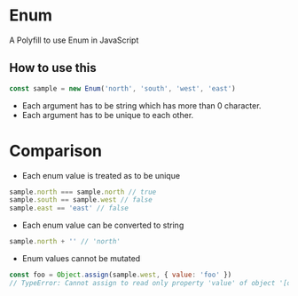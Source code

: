 # Enum
A Polyfill to use Enum in JavaScript

## How to use this
```js
const sample = new Enum('north', 'south', 'west', 'east')
```

- Each argument has to be string which has more than 0 character.
- Each argument has to be unique to each other.

# Comparison

- Each enum value is treated as to be unique

```js
sample.north === sample.north // true
sample.south == sample.west // false
sample.east == 'east' // false
```

- Each enum value can be converted to string

```js
sample.north + '' // 'north'
```

- Enum values cannot be mutated

```js
const foo = Object.assign(sample.west, { value: 'foo' })
// TypeError: Cannot assign to read only property 'value' of object '[object Object]'
```
